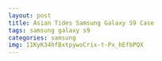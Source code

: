 ```yaml
---
layout: post
title: Asian Tides Samsung Galaxy S9 Case
tags: samsung galaxy s9
categories: samsung
img: 11KyK34hfBxtpywoCrix-t-Px_hEfbPQX
---
```

